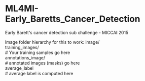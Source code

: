 # ML4MI-Early_Baretts_Cancer_Detection
Early Barett's cancer detection sub challenge - MICCAI 2015


Image folder hierarchy for this to work:
image/<br />
      training_images/ <br />
            # Your training samples go here <br />
      annotations_image/ <br />
            # annotated images (masks) go here <br />
      average_label <br />
            # average label is computed here <br />
